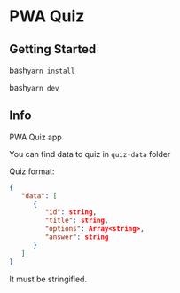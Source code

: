 # PWA Quiz

## Getting Started

bash```yarn install```

bash```yarn dev```

## Info

PWA Quiz app

You can find data to quiz in `quiz-data` folder

Quiz format:

```json
{
   "data": [
      {
         "id": string,
         "title": string,
         "options": Array<string>,
         "answer": string
      }
   ]
}
```

It must be stringified.
